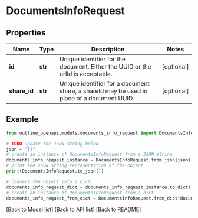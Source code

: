 # DocumentsInfoRequest


## Properties

Name | Type | Description | Notes
------------ | ------------- | ------------- | -------------
**id** | **str** | Unique identifier for the document. Either the UUID or the urlId is acceptable. | [optional] 
**share_id** | **str** | Unique identifier for a document share, a shareId may be used in place of a document UUID | [optional] 

## Example

```python
from outline_openapi.models.documents_info_request import DocumentsInfoRequest

# TODO update the JSON string below
json = "{}"
# create an instance of DocumentsInfoRequest from a JSON string
documents_info_request_instance = DocumentsInfoRequest.from_json(json)
# print the JSON string representation of the object
print(DocumentsInfoRequest.to_json())

# convert the object into a dict
documents_info_request_dict = documents_info_request_instance.to_dict()
# create an instance of DocumentsInfoRequest from a dict
documents_info_request_from_dict = DocumentsInfoRequest.from_dict(documents_info_request_dict)
```
[[Back to Model list]](../README.md#documentation-for-models) [[Back to API list]](../README.md#documentation-for-api-endpoints) [[Back to README]](../README.md)


